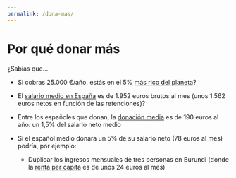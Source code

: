 ```yaml
---
permalink: /dona-mas/
---
```


# Por qué donar más

¿Sabías que...

* Si cobras 25.000 €/año, estás en el 5% [más rico del planeta](https://80000hours.org/career-guide/anyone-make-a-difference/#how-is-this-possible)?

* El [salario medio en España](http://www.ine.es/dyngs/INEbase/es/operacion.htm?c=Estadistica_C&cid=1254736045053&menu=ultiDatos&idp=1254735976596#) es de 1.952 euros brutos al mes (unos 1.562 euros netos en función de las retenciones)?

* Entre los españoles que donan, la [donación media](http://www.fundaciones.org/es/noticias-aef/infografia-sector-fundacional) es de 190 euros al año: un 1,5% del salario neto medio

* Si el español medio donara un 5% de su salario neto (78 euros al mes) podría, por ejemplo:

  - Duplicar los ingresos mensuales de tres personas en Burundi (donde la [renta per capita](https://data.worldbank.org/indicator/NY.GDP.PCAP.CD?year_high_desc=false) es de unos 24 euros al mes)
